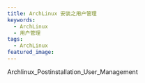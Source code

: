 ```yaml
---
title: ArchLinux 安装之用户管理
keywords:
  - ArchLinux
  - 用户管理
tags:
  - ArchLinux
featured_image:
---
```

Archlinux_Postinstallation_User_Management
